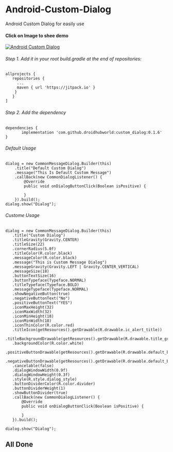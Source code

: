 # Android-Custom-Dialog
Android Custom Dialog for easily use

#### Click on Image to shee demo
[![Android Custom Dialog](https://img.youtube.com/vi/WFrSCFLoOL8/maxresdefault.jpg)](https://www.youtube.com/watch?v=WFrSCFLoOL8)

###### Step 1. Add it in your root build.gradle at the end of repositories:
```
allprojects {
   repositories {
     ...
     maven { url 'https://jitpack.io' }
    }
   }
]
```
 ###### Step 2. Add the dependency
 ```
dependencies {
        implementation 'com.github.droidhubworld:custom_dialog:0.1.6'
}
```
###### Default Usage
```
dialog = new CommonMessageDialog.Builder(this)
	.title("Default Custom Dialog")
	.message("This Is Default Custom Message")
	.callBack(new CommonDialogListener() {
		@Override
		public void onDialogButtonClick(Boolean isPositive) {

		}
	}).build();
dialog.show("Dialog");
```
###### Custome Usage
```
dialog = new CommonMessageDialog.Builder(this)
   .title("Custom Dialog")
   .titleGravity(Gravity.CENTER)
   .titleSize(22)
   .cornerRadius(5.0f)
   .titleColor(R.color.black)
   .messageColor(R.color.black)
   .message("This is Custom Message Dialog")
   .messageGravity(Gravity.LEFT | Gravity.CENTER_VERTICAL)
   .messageSize(18)
   .buttonTextSize(16)
   .buttonTypeface(Typeface.NORMAL)
   .titleTypeface(Typeface.BOLD)
   .messageTypeface(Typeface.NORMAL)
   .showNegativeButton(true)
   .negativeButtonText("No")
   .positiveButtonText("YES")
   .iconMaxHeight(32)
   .iconMaxWidth(32)
   .iconMinHeight(18)
   .iconMinWidth(18)
   .iconThinColor(R.color.red)
   .titleIcon(getResources().getDrawable(R.drawable.ic_alert_title))
   .titleBackgroundDrawable(getResources().getDrawable(R.drawable.title_gradient_bg))
   .backgroundColor(R.color.white)
   .positiveButtonDrawable(getResources().getDrawable(R.drawable.default_button_selector))
   .negativeButtonDrawable(getResources().getDrawable(R.drawable.default_button_selector))
   .cancelable(false)
   .dialogWindowWidth(0.9f)
   .dialogWindowHeight(0.3f)
   .style(R.style.dialog_style)
   .buttonDividerColor(R.color.divider)
   .buttonDividerWeight(1)
   .showButtonDivider(true)
   .callBack(new CommonDialogListener() {
       @Override
       public void onDialogButtonClick(Boolean isPositive) {

       }
   }).build();

dialog.show("Dialog");
```

## All Done
